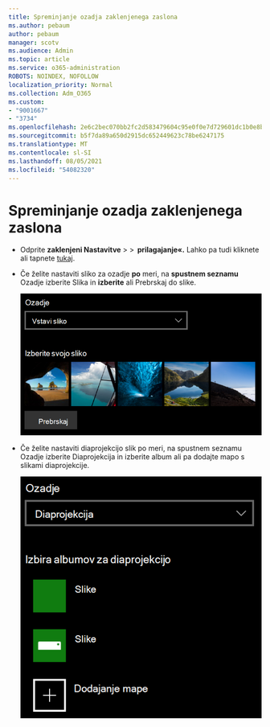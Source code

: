 ```yaml
---
title: Spreminjanje ozadja zaklenjenega zaslona
ms.author: pebaum
author: pebaum
manager: scotv
ms.audience: Admin
ms.topic: article
ms.service: o365-administration
ROBOTS: NOINDEX, NOFOLLOW
localization_priority: Normal
ms.collection: Adm_O365
ms.custom:
- "9001667"
- "3734"
ms.openlocfilehash: 2e6c2bec070bb2fc2d583479604c95e0f0e7d729601dc1b0e8b7edd04995dfe6
ms.sourcegitcommit: b5f7da89a650d2915dc652449623c78be6247175
ms.translationtype: MT
ms.contentlocale: sl-SI
ms.lasthandoff: 08/05/2021
ms.locfileid: "54082320"
---
```

# <a name="change-your-lock-screen-background"></a>Spreminjanje ozadja zaklenjenega zaslona

- Odprite **zaklenjeni Nastavitve**  >    >  **prilagajanje«.** Lahko pa tudi kliknete ali tapnete [tukaj](ms-settings:lockscreen?activationSource=GetHelp).

- Če želite nastaviti sliko za ozadje **po** meri, na **spustnem seznamu** Ozadje izberite Slika in **izberite** ali Prebrskaj do slike.

  ![Nastavitev slike za ozadje po meri.](media/set-custom-background-pic.png)

- Če želite nastaviti diaprojekcijo slik  po meri, na spustnem seznamu Ozadje izberite Diaprojekcija in izberite album ali pa dodajte mapo s slikami diaprojekcije. 

  ![Nastavite diaprojekcijo slik po meri.](media/set-up-slideshow-background.png)
